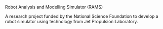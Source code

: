 Robot Analysis and Modelling Simulator (RAMS)

A research project funded by the National Science Foundation
to develop a robot simulator using technology from
Jet Propulsion Laboratory.
